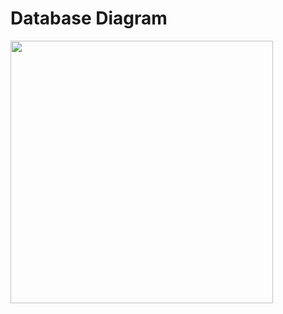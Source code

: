 # Database Diagram

<div>
<img src="Yemek_Tarifi_Site/edit/main/Proje%20Görselleri/README.md" width="420px"  >
</div>
